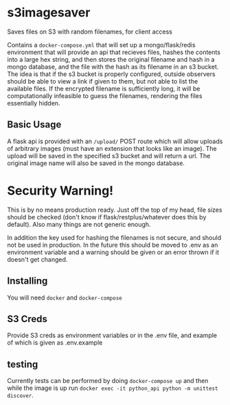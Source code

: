 # s3imagesaver
Saves files on S3 with random filenames, for client access

Contains a `docker-compose.yml` that will set up a mongo/flask/redis environment that will provide an api that recieves files, hashes the contents into a large hex string, and then stores the original filename and hash in a mongo database, and the file with the hash as its filename in an s3 bucket. The idea is that if the s3 bucket is properly configured, outside observers should be able to view a link if given to them, but not able to list the available files. If the encrypted filename is sufficiently long, it will be computationally infeasible to guess the filenames, rendering the files essentially hidden.

## Basic Usage

A flask api is provided with an `/upload/` POST route which will allow uploads of arbitrary images (must have an extension that looks like an image). The upload will be saved in the specified s3 bucket and will return a url. The original image name will also be saved in the mongo database.

# Security Warning!

This is by no means production ready. Just off the top of my head, file sizes should be checked (don't know if flask/restplus/whatever does this by default). Also many things are not generic enough.

In addition the key used for hashing the filenames is not secure, and should not be used in production. In the future this should be moved to .env as an environment variable and a warning should be given or an error thrown if it doesn't get changed.

## Installing

You will need `docker` and `docker-compose`

## S3 Creds

Provide S3 creds as environment variables or in the .env file, and example of which is given as .env.example

## testing

Currently tests can be performed by doing `docker-compose up` and then while the image is up run `docker exec -it python_api python -m unittest discover`.
